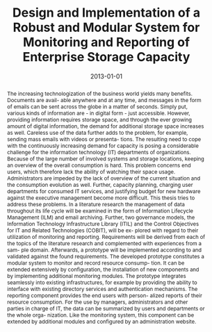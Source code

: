 ---
abstract: The increasing technologization of the business world yields many benefits.
  Documents are avail- able anywhere and at any time, and messages in the form of
  emails can be sent across the globe in a matter of seconds. Simply put, various
  kinds of information are - in digital form - just accessible. However, providing
  information requires storage space, and through the ever growing amount of digital
  information, the demand for additional storage space increases as well. Careless
  use of the data further adds to the problem, for example, sending mass emails with
  videos or presenta- tions. The resulting need to cope with the continuously increasing
  demand for capacity is posing a considerable challenge for the information technology
  (IT) departments of organizations. Because of the large number of involved systems
  and storage locations, keeping an overview of the overall consumption is hard. This
  problem concerns end users, which therefore lack the ability of watching their space
  usage. Administrators are impeded by the lack of overview of the current situation
  and the consumption evolution as well. Further, capacity planning, charging user
  departments for consumed IT services, and justifying budget for new hardware against
  the executive management become more difficult. This thesis tries to address these
  problems. In a literature research the management of data throughout its life cycle
  will be examined in the form of Information Lifecycle Management (ILM) and email
  archiving. Further, two governance models, the Information Technology Infrastructure
  Library (ITIL) and the Control Objectives for IT and Related Technologies (COBIT),
  will be ex- plored with regard to their utilization of monitoring and reporting.
  Requirements will be derived from each of the topics of the literature research
  and complemented with experiences from a sam- ple domain. Afterwards, a prototype
  will be implemented according to and validated against the found requirements. The
  developed prototype constitutes a modular system to monitor and record resource
  consump- tion. It can be extended extensively by configuration, the installation
  of new components and by implementing additional monitoring modules. The prototype
  integrates seamlessly into existing infrastructures, for example by providing the
  ability to interface with existing directory services and authentication mechanisms.
  The reporting component provides the end users with person- alized reports of their
  resource consumption. For the use by managers, administrators and other parties
  in charge of IT, the data can be summarized by users and departments or the whole
  orga- nization. Like the monitoring system, this component can be extended by additional
  modules and configured by an administration website.
authors:
- Markus Bruckner
date: '2013-01-01'
featured: false
publication_types:
- '7'
publishDate: '2013-01-01'
title: Design and Implementation of a Robust and Modular System for Monitoring and
  Reporting of Enterprise Storage Capacity
url_pdf: ''
---